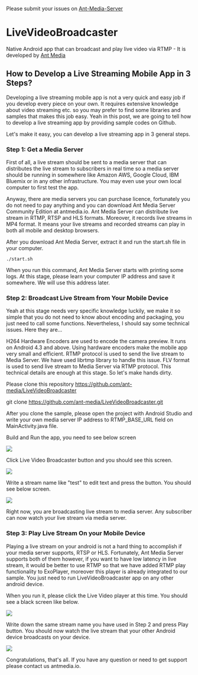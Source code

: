 Please submit your issues on [Ant-Media-Server](https://github.com/ant-media/Ant-Media-Server)

# LiveVideoBroadcaster
Native Android app that can broadcast and play live video via RTMP - It is developed by [Ant Media](http://antmedia.io)

## How to Develop a Live Streaming Mobile App in 3 Steps?
Developing a live streaming mobile app is not a very quick and easy job if you develop every piece on your own. It requires extensive knowledge about video streaming etc.  so you may prefer to find some libraries and samples that makes this job easy. Yeah in this post, we are going to tell how to develop a live streaming app by providing sample codes on Github.

Let's make it easy, you can develop a live streaming app in 3 general steps.

### Step 1: Get a Media Server

First of all, a live stream should be sent to a media server that can distributes the live stream to subscribers in real time so a media server should be running in somewhere like Amazon AWS, Google Cloud, IBM Bluemix or in any other infrastructure.  You may even use your own local computer to first test the app.

Anyway, there are media servers you can purchase licence, fortunately you do not need to pay anything and you can download Ant Media Server Community Edition at antmedia.io. Ant Media Server can distribute live stream in RTMP, RTSP and HLS formats. Moreover, it records live streams in MP4 format. It means your live streams and recorded streams can play in both all mobile and desktop browsers.

After you download Ant Media Server, extract it and run the start.sh file in your computer.
```
./start.sh
```
When you run this command, Ant Media Server starts with printing some logs. At this stage, please learn your computer IP address and save it somewhere. We will use this address later.

### Step 2: Broadcast Live Stream from Your Mobile Device

Yeah at this stage needs very specific knowledge luckily, we make it so simple that you do not need to know about encoding and packaging, you just need to call some functions. Nevertheless, I should say some technical issues. Here they are...

H264 Hardware Encoders are used to encode the camera preview. It runs on Android 4.3 and above. Using hardware encoders make the mobile app very small and efficient.
RTMP protocol is used to send the live stream to Media Server. We have used librtmp library to handle this issue.
FLV format is used to send live stream to Media Server via RTMP protocol.
This technical details are enough at this stage. So let's make hands dirty.

Please clone this repository https://github.com/ant-media/LiveVideoBroadcaster

git clone https://github.com/ant-media/LiveVideoBroadcaster.git

After you clone the sample, please open the project with Android Studio and write your own media server IP address to RTMP_BASE_URL field on MainActivity.java file.

Build and Run the app, you need to see below screen

![](http://antmedia.io/wp-content/uploads/2017/04/Screenshot_2017-04-16-17-06-22-e1492352365617.png)

Click Live Video Broadcaster button and you should see this screen.

![](http://antmedia.io/wp-content/uploads/2017/04/record-e1492352687883.png)



Write a stream name like "test" to edit text and press the button. You should see below screen.

![](http://antmedia.io/wp-content/uploads/2017/04/broadcastig-e1492352769543.png)


Right now, you are broadcasting live stream to media server. Any subscriber can now watch  your live stream via media server.

### Step 3: Play Live Stream On your Mobile Device

Playing a live stream on your android is not a hard thing to accomplish if your media server supports, RTSP or HLS. Fortunately, Ant Media Server supports both of them however, if you want to have low latency in live stream, it would be better to use RTMP so that we have added RTMP play functionality to ExoPlayer, moreover this player is already integrated to our sample. You just need to run LiveVideoBroadcaster app on any other android device.

When you run it, please click the Live Video player at this time. You should see a black screen like below.

![](http://antmedia.io/wp-content/uploads/2017/04/Screenshot_2017-04-16-17-08-13-e1492352875527.png)

Write down the same stream name you have used in Step 2 and press Play button. You should now watch the live stream that your other Android device broadcasts on your device.

![](http://antmedia.io/wp-content/uploads/2017/04/Screenshot_2017-04-16-17-08-56-1-e1492352925734.png)



Congratulations, that's all. If you have any question or need to get support please contact us antmedia.io.
